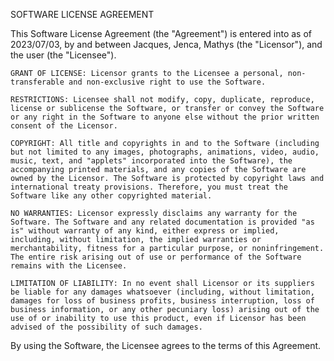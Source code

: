 SOFTWARE LICENSE AGREEMENT

This Software License Agreement (the "Agreement") is entered into as of 2023/07/03, by and between Jacques, Jenca, Mathys (the "Licensor"), and the user (the "Licensee").

    GRANT OF LICENSE: Licensor grants to the Licensee a personal, non-transferable and non-exclusive right to use the Software.

    RESTRICTIONS: Licensee shall not modify, copy, duplicate, reproduce, license or sublicense the Software, or transfer or convey the Software or any right in the Software to anyone else without the prior written consent of the Licensor.

    COPYRIGHT: All title and copyrights in and to the Software (including but not limited to any images, photographs, animations, video, audio, music, text, and "applets" incorporated into the Software), the accompanying printed materials, and any copies of the Software are owned by the Licensor. The Software is protected by copyright laws and international treaty provisions. Therefore, you must treat the Software like any other copyrighted material.

    NO WARRANTIES: Licensor expressly disclaims any warranty for the Software. The Software and any related documentation is provided "as is" without warranty of any kind, either express or implied, including, without limitation, the implied warranties or merchantability, fitness for a particular purpose, or noninfringement. The entire risk arising out of use or performance of the Software remains with the Licensee.

    LIMITATION OF LIABILITY: In no event shall Licensor or its suppliers be liable for any damages whatsoever (including, without limitation, damages for loss of business profits, business interruption, loss of business information, or any other pecuniary loss) arising out of the use of or inability to use this product, even if Licensor has been advised of the possibility of such damages.

By using the Software, the Licensee agrees to the terms of this Agreement.